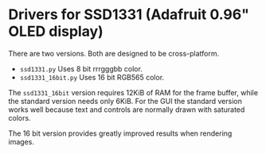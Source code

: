 # Drivers for SSD1331 (Adafruit 0.96" OLED display)

There are two versions. Both are designed to be cross-platform.
 * `ssd1331.py` Uses 8 bit rrrgggbb color.
 * `ssd1331_16bit.py` Uses 16 bit RGB565 color.

The `ssd1331_16bit` version requires 12KiB of RAM for the frame buffer, while
the standard version needs only 6KiB. For the GUI the standard version works
well because text and controls are normally drawn with saturated colors.

The 16 bit version provides greatly improved results when rendering images.
